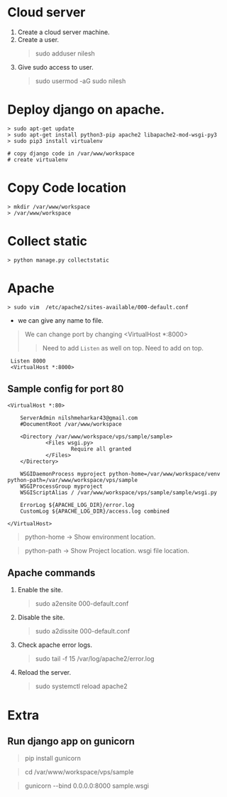 # Cloud server
1. Create a cloud server machine.
2. Create a user.
	> sudo adduser nilesh
3. Give sudo access to user.
	> sudo usermod -aG sudo nilesh


# Deploy django on apache.

	> sudo apt-get update
	> sudo apt-get install python3-pip apache2 libapache2-mod-wsgi-py3
	> sudo pip3 install virtualenv
>
	# copy django code in /var/www/workspace
	# create virtualenv


# Copy Code location
    > mkdir /var/www/workspace
    > /var/www/workspace


# Collect static
    > python manage.py collectstatic


# Apache
    > sudo vim  /etc/apache2/sites-available/000-default.conf 
* we can give any name to file.

> We can change port by changing <VirtualHost *:8000> 
>> Need to add `Listen` as well on top.
	Need to add on top.

	 Listen 8000
	 <VirtualHost *:8000>


## Sample config for port 80

    <VirtualHost *:80>

        ServerAdmin nilshmeharkar43@gmail.com
        #DocumentRoot /var/www/workspace

        <Directory /var/www/workspace/vps/sample/sample>
                <Files wsgi.py>
                        Require all granted
                </Files>
        </Directory>

        WSGIDaemonProcess myproject python-home=/var/www/workspace/venv python-path=/var/www/workspace/vps/sample
        WSGIProcessGroup myproject
        WSGIScriptAlias / /var/www/workspace/vps/sample/sample/wsgi.py

        ErrorLog ${APACHE_LOG_DIR}/error.log
        CustomLog ${APACHE_LOG_DIR}/access.log combined

    </VirtualHost>

> python-home -> Show environment location.

> python-path -> Show Project location.
wsgi file location.


## Apache commands 

1. Enable the site.

    > sudo a2ensite 000-default.conf

2. Disable the site.
	> sudo a2dissite 000-default.conf
	
3. Check apache error logs.
	> sudo tail -f 15 /var/log/apache2/error.log
	
4. Reload the server.
	>  sudo systemctl reload apache2
	
	

# Extra	
## Run django app on gunicorn 
> pip install gunicorn 

> cd /var/www/workspace/vps/sample

> gunicorn --bind 0.0.0.0:8000 sample.wsgi
